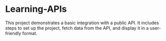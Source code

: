 # Learning-APIs
This project demonstrates a basic integration with a public API. It includes steps to set up the project, fetch data from the API, and display it in a user-friendly format.
